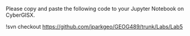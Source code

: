 Please copy and paste the following code to your Jupyter Notebook on CyberGISX. 

!svn checkout https://github.com/jparkgeo/GEOG489/trunk/Labs/Lab5
